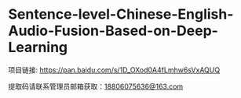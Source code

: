 # Sentence-level-Chinese-English-Audio-Fusion-Based-on-Deep-Learning
项目链接: https://pan.baidu.com/s/1D_OXod0A4fLmhw6sVxAQUQ 

提取码请联系管理员邮箱获取：18806075636@163.com
